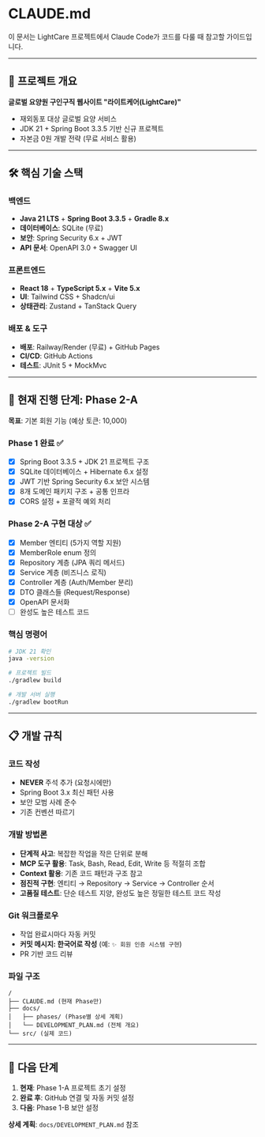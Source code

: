 # CLAUDE.md

이 문서는 LightCare 프로젝트에서 Claude Code가 코드를 다룰 때 참고할 가이드입니다.

---

## 📌 프로젝트 개요

**글로벌 요양원 구인구직 웹사이트 "라이트케어(LightCare)"**
- 재외동포 대상 글로벌 요양 서비스
- JDK 21 + Spring Boot 3.3.5 기반 신규 프로젝트
- 자본금 0원 개발 전략 (무료 서비스 활용)

---

## 🛠 핵심 기술 스택

### 백엔드
- **Java 21 LTS** + **Spring Boot 3.3.5** + **Gradle 8.x**
- **데이터베이스**: SQLite (무료)
- **보안**: Spring Security 6.x + JWT
- **API 문서**: OpenAPI 3.0 + Swagger UI

### 프론트엔드  
- **React 18** + **TypeScript 5.x** + **Vite 5.x**
- **UI**: Tailwind CSS + Shadcn/ui
- **상태관리**: Zustand + TanStack Query

### 배포 & 도구
- **배포**: Railway/Render (무료) + GitHub Pages
- **CI/CD**: GitHub Actions
- **테스트**: JUnit 5 + MockMvc

---

## 🚀 현재 진행 단계: Phase 2-A

**목표**: 기본 회원 기능 (예상 토큰: 10,000)

### Phase 1 완료 ✅
- [x] Spring Boot 3.3.5 + JDK 21 프로젝트 구조
- [x] SQLite 데이터베이스 + Hibernate 6.x 설정
- [x] JWT 기반 Spring Security 6.x 보안 시스템
- [x] 8개 도메인 패키지 구조 + 공통 인프라
- [x] CORS 설정 + 포괄적 예외 처리

### Phase 2-A 구현 대상 ✅
- [x] Member 엔티티 (5가지 역할 지원)
- [x] MemberRole enum 정의
- [x] Repository 계층 (JPA 쿼리 메서드)
- [x] Service 계층 (비즈니스 로직)
- [x] Controller 계층 (Auth/Member 분리)
- [x] DTO 클래스들 (Request/Response)
- [x] OpenAPI 문서화
- [ ] 완성도 높은 테스트 코드

### 핵심 명령어
```bash
# JDK 21 확인
java -version

# 프로젝트 빌드
./gradlew build

# 개발 서버 실행
./gradlew bootRun
```

---

## 📋 개발 규칙

### 코드 작성
- **NEVER** 주석 추가 (요청시에만)
- Spring Boot 3.x 최신 패턴 사용
- 보안 모범 사례 준수
- 기존 컨벤션 따르기

### 개발 방법론
- **단계적 사고**: 복잡한 작업을 작은 단위로 분해
- **MCP 도구 활용**: Task, Bash, Read, Edit, Write 등 적절히 조합
- **Context 활용**: 기존 코드 패턴과 구조 참고
- **점진적 구현**: 엔티티 → Repository → Service → Controller 순서
- **고품질 테스트**: 단순 테스트 지양, 완성도 높은 정밀한 테스트 코드 작성

### Git 워크플로우
- 작업 완료시마다 자동 커밋
- **커밋 메시지: 한국어로 작성** (예: `✨ 회원 인증 시스템 구현`)
- PR 기반 코드 리뷰

### 파일 구조
```
/
├── CLAUDE.md (현재 Phase만)
├── docs/
│   ├── phases/ (Phase별 상세 계획)
│   └── DEVELOPMENT_PLAN.md (전체 개요)
└── src/ (실제 코드)
```

---

## 🎯 다음 단계

1. **현재**: Phase 1-A 프로젝트 초기 설정
2. **완료 후**: GitHub 연결 및 자동 커밋 설정
3. **다음**: Phase 1-B 보안 설정

**상세 계획**: `docs/DEVELOPMENT_PLAN.md` 참조